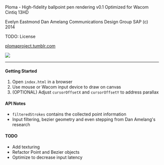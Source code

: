 Ploma - High-fidelity ballpoint pen rendering
v0.1
Optimized for Wacom Cintiq 13HD

Evelyn Eastmond
Dan Amelang
Communications Design Group
SAP
(c) 2014

TODO: License

[plomaproject.tumblr.com](http://plomaproject.tumblr.com)

![](http://38.media.tumblr.com/2bd5a0e58685fc5f5e92ae5d67cd9da6/tumblr_ne0yxflMCX1tvh0uyo1_500.png)

------------

#### Getting Started

1. Open `index.html` in a browser
2. Use mouse or Wacom input device to draw on canvas
3. (OPTIONAL) Adjust `cursorOffsetX` and `cursorOffsetY` to address parallax

#### API Notes

* `filteredStrokes` contains the collected point information
* Input filtering, bezier geometry and even stepping from Dan Amelang's research

#### TODO

* Add texturing
* Refactor Point and Bezier objects
* Optimize to decrease input latency
